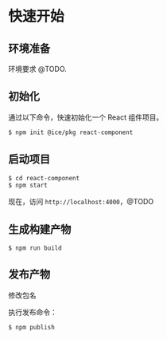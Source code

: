 # 快速开始

## 环境准备

环境要求 @TODO.

## 初始化

通过以下命令，快速初始化一个 React 组件项目。

```bash
$ npm init @ice/pkg react-component
```

## 启动项目

```bash
$ cd react-component
$ npm start
```

现在，访问 `http://localhost:4000`，@TODO

## 生成构建产物

```shell
$ npm run build
```

## 发布产物

修改包名

执行发布命令：

```bash
$ npm publish
```
